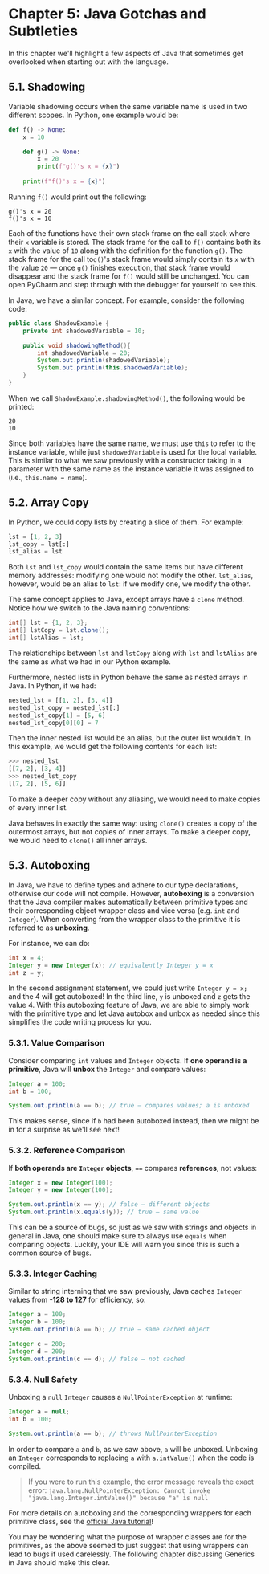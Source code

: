 # Chapter 5: Java Gotchas and Subtleties

In this chapter we'll highlight a few aspects of Java that sometimes get overlooked
when starting out with the language.

## 5.1. Shadowing
Variable shadowing occurs when the same variable name is used in two different scopes.
In Python, one example would be:

```python
def f() -> None:
    x = 10

    def g() -> None:
        x = 20
        print(f"g()'s x = {x}")
    
    print(f"f()'s x = {x}")
```

Running `f()` would print out the following:
```
g()'s x = 20
f()'s x = 10
```

Each of the functions have their own stack frame on the call stack where
their `x` variable is stored.
The stack frame for the call to `f()` contains both its `x` with the value
of `10` along with the definition for the function `g()`.
The stack frame for the call to`g()`'s stack frame would simply contain its
`x` with the value `20` — once `g()` finishes execution, that stack frame
would disappear and the stack frame for `f()` would still be unchanged.
You can open PyCharm and step through with the debugger for yourself to see this.

In Java, we have a similar concept. For example, consider the following code:
```java
public class ShadowExample {
    private int shadowedVariable = 10;

    public void shadowingMethod(){
        int shadowedVariable = 20;
        System.out.println(shadowedVariable);
        System.out.println(this.shadowedVariable);
    }
}
```

When we call `ShadowExample.shadowingMethod()`, the following would be printed:
```
20
10
```

Since both variables have the same name, we must use `this` to refer to the
instance variable, while just `shadowedVariable` is used for the local variable.
This is similar to what we saw previously with a constructor taking in a parameter
with the same name as the instance variable it was assigned to (i.e., `this.name = name`).

## 5.2. Array Copy
In Python, we could copy lists by creating a slice of them. For example:
```python
lst = [1, 2, 3]
lst_copy = lst[:]
lst_alias = lst
```

Both `lst` and `lst_copy` would contain the same items but have different
memory addresses: modifying one would not modify the other. `lst_alias`,
however, would be an alias to `lst`: if we modify one, we modify the other.

The same concept applies to Java, except arrays have a `clone` method. Notice how we switch
to the Java naming conventions:
```java
int[] lst = {1, 2, 3};
int[] lstCopy = lst.clone();
int[] lstAlias = lst;
```

The relationships between `lst` and `lstCopy` along with `lst` and `lstAlias`
are the same as what we had in our Python example.

Furthermore, nested lists in Python behave the same as nested arrays in Java.
In Python, if we had:
```python
nested_lst = [[1, 2], [3, 4]]
nested_lst_copy = nested_lst[:]
nested_lst_copy[1] = [5, 6]
nested_lst_copy[0][0] = 7
```

Then the inner nested list would be an alias, but the outer list wouldn't.
In this example, we would get the following contents for each list:
```python
>>> nested_lst
[[7, 2], [3, 4]]
>>> nested_lst_copy
[[7, 2], [5, 6]]
```
To make a deeper copy without any aliasing, we would need to make copies of
every inner list.

Java behaves in exactly the same way: using `clone()` creates a copy of the
outermost arrays, but not copies of inner arrays. To make a deeper copy,
we would need to `clone()` all inner arrays.

## 5.3. Autoboxing
In Java, we have to define types and adhere to our type declarations,
otherwise our code will not compile. However, **autoboxing** is a conversion
that the Java compiler makes automatically between primitive types and their
corresponding object wrapper class and vice versa (e.g. `int` and `Integer`).
When converting from the wrapper class to the primitive it is referred to
as **unboxing**.

For instance, we can do:
```java
int x = 4;
Integer y = new Integer(x); // equivalently Integer y = x
int z = y;
```

In the second assignment statement, we could just write
`Integer y = x;` and the 4 will get autoboxed! In the third line,
`y` is unboxed and `z` gets the value 4.
With this autoboxing feature of Java, we are able to simply work with
the primitive type and let Java autobox and unbox as needed since this
simplifies the code writing process for you.

### 5.3.1. Value Comparison
Consider comparing `int` values and `Integer` objects.
If **one operand is a primitive**, Java will **unbox** the `Integer`
and compare values:

```java
Integer a = 100;
int b = 100;

System.out.println(a == b); // true — compares values; a is unboxed
```

This makes sense, since if `b` had been autoboxed instead, then
we might be in for a surprise as we'll see next!

### 5.3.2. Reference Comparison
If **both operands are `Integer` objects**, `==` compares **references**,
not values:

```java
Integer x = new Integer(100);
Integer y = new Integer(100);

System.out.println(x == y); // false — different objects
System.out.println(x.equals(y)); // true — same value
```

This can be a source of bugs, so just as we saw with strings and objects
in general in Java, one should make sure to always use `equals` when
comparing objects. Luckily, your IDE will warn you since this is such a common
source of bugs.

### 5.3.3. Integer Caching
Similar to string interning that we saw previously,
Java caches `Integer` values from **-128 to 127** for efficiency, so:

```java
Integer a = 100;
Integer b = 100;
System.out.println(a == b); // true — same cached object

Integer c = 200;
Integer d = 200;
System.out.println(c == d); // false — not cached
```

### 5.3.4. Null Safety
Unboxing a `null` `Integer` causes a `NullPointerException` at runtime:

```java
Integer a = null;
int b = 100;

System.out.println(a == b); // throws NullPointerException
```

In order to compare `a` and `b`, as we saw above, `a` will be unboxed.
Unboxing an `Integer` corresponds to replacing `a` with `a.intValue()`
when the code is compiled.

> If you were to run this example, the error message reveals the exact error:
> `java.lang.NullPointerException: Cannot invoke "java.lang.Integer.intValue()"
> because "a" is null`

For more details on autoboxing and the corresponding wrappers for each
primitive class, see the
[official Java tutorial](https://docs.oracle.com/javase/tutorial/java/data/autoboxing.html)!

You may be wondering what the purpose of wrapper classes are for the primitives,
as the above seemed to just suggest that using wrappers can lead to bugs if
used carelessly. The following chapter discussing Generics in Java should make this clear.
